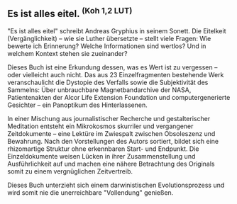 ## Es ist alles eitel. <sup>(Koh 1,2 LUT)</sup>

"Es ist alles eitel" schreibt Andreas Gryphius in seinem Sonett. Die Eitelkeit (Vergänglichkeit) – wie sie Luther übersetzte – stellt viele Fragen: Wie bewerte ich Erinnerung? Welche Informationen sind wertlos? Und in welchem Kontext stehen sie zueinander? 

Dieses Buch ist eine Erkundung dessen, was es Wert ist zu vergessen – oder vielleicht auch nicht. Das aus 23 Einzelfragmenten bestehende Werk veranschaulicht die Dystopie des Verfalls sowie die Subjektivität des Sammelns: Über unbrauchbare Magnetbandarchive der NASA, Patientenakten der Alcor Life Extension Foundation und computergenerierte Gesichter – ein Panoptikum des Hinterlassenen. 

In einer Mischung aus journalistischer Recherche und gestalterischer Meditation entsteht ein Mikrokosmos skurriler und vergangener Zeitdokumente – eine Lektüre im Zwiespalt zwischen Obsoleszenz und Bewahrung. Nach den Vorstellungen des Autors sortiert, bildet sich eine rhizomartige Struktur ohne erkennbaren Start- und Endpunkt. Die Einzeldokumente weisen Lücken in ihrer Zusammenstellung und Ausführlichkeit auf und machen eine nähere Betrachtung des Originals somit zu einem vergnüglichen Zeitvertreib.

Dieses Buch unterzieht sich einem darwinistischen Evolutionsprozess und wird somit nie die unerreichbare "Vollendung" genießen.
